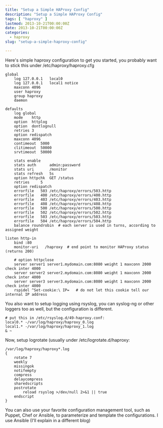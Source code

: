 ```yaml
---
title: "Setup a Simple HAProxy Config"
description: "Setup a Simple HAProxy Config"
tags: [ "haproxy" ]
lastmod: 2013-10-21T00:00:00Z
date: 2013-10-21T00:00:00Z
categories:
  - haproxy
slug: "setup-a-simple-haproxy-config"

---
```


Here's simple haproxy configuration to get you started,
you probably want to stick this under /etc/haproxy/haproxy.cfg

```plain
global
	log 127.0.0.1	local0
	log 127.0.0.1	local1 notice
	maxconn 4096
	user haproxy
	group haproxy
	daemon

defaults
	log	global
	mode	http
	option	httplog
	option	dontlognull
	retries	3
	option redispatch
	maxconn	4096
	contimeout	5000
	clitimeout	50000
	srvtimeout	50000

	stats enable
	stats auth		admin:password
	stats uri		/monitor
	stats refresh	5s
	option httpchk	GET /status
	retries		5
	option redispatch
	errorfile	503	/etc/haproxy/errors/503.http
	errorfile	400	/etc/haproxy/errors/400.http
	errorfile	403	/etc/haproxy/errors/403.http
	errorfile	408	/etc/haproxy/errors/408.http
	errorfile	500	/etc/haproxy/errors/500.http
	errorfile	502	/etc/haproxy/errors/502.http
	errorfile	503	/etc/haproxy/errors/503.http
	errorfile	504	/etc/haproxy/errors/504.http
	balance roundrobin	# each server is used in turns, according to assigned weight

listen http-in
    bind :80
    monitor-uri   /haproxy  # end point to monitor HAProxy status (returns 200)

    # option httpclose
    server server1 server1.mydomain.com:8080 weight 1 maxconn 2000 check inter 4000
    server server2 server2.mydomain.com:8080 weight 1 maxconn 2000 check inter 4000
    server server3 server3.mydomain.com:8080 weight 1 maxconn 2000 check inter 4000
    rspidel ^Set-cookie:\ IP=	# do not let this cookie tell our internal IP address

```

You also want to setup logging using rsyslog,
you can syslog-ng or other loggers too as well,
but the configuration is different.
```plain
# put this in /etc/rsyslog.d/49-haproxy.conf:
local0.* -/var/log/haproxy/haproxy_0.log
local1.* -/var/log/haproxy/haproxy_1.log
& ~
```

Now, setup logrotate (usually under /etc/logrotate.d/haproxy:
```plain
/var/log/haproxy/haproxy*.log
{
    rotate 7
    weekly
    missingok
    notifempty
    compress
    delaycompress
    sharedscripts
    postrotate
        reload rsyslog >/dev/null 2>&1 || true
    endscript
}
```

You can also use your favorite configuration management tool,
such as Puppet, Chef or Ansible, to parameterize and template
the configurations. I use Ansible (I'll explain in a different
blog)
